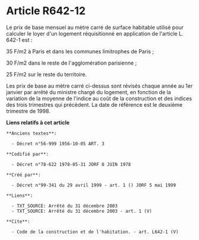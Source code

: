 # Article R642-12

Le prix de base mensuel au mètre carré de surface habitable utilisé pour calculer le loyer d'un logement réquisitionné en
application de l'article L. 642-1 est :

35 F/m2 à Paris et dans les communes limitrophes de Paris ;

30 F/m2 dans le reste de l'agglomération parisienne ;

25 F/m2 sur le reste du territoire.

Les prix de base au mètre carré ci-dessus sont révisés chaque année au 1er janvier par arrêté du ministre chargé du logement,
en fonction de la variation de la moyenne de l'indice au coût de la construction et des indices des trois trimestres qui
précèdent. La date de référence est le deuxième trimestre de 1998.

**Liens relatifs à cet article**

	**Anciens textes**:

	  - Décret n°56-999 1956-10-05 ART. 3

	**Codifié par**:

	  - Décret n°78-622 1978-05-31 JORF 8 JUIN 1978

	**Créé par**:

	  - Décret n°99-341 du 29 avril 1999 - art. 1 () JORF 5 mai 1999

	**Liens**:

	  - TXT_SOURCE: Arrêté du 31 décembre 2003
	  - TXT_SOURCE: Arrêté du 31 décembre 2003 - art. 1 (V)

	**Cite**:

	  - Code de la construction et de l'habitation. - art. L642-1 (V)
